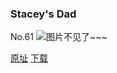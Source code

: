 ### Stacey's Dad
No.61
![图片不见了~~~](https://imgs.xkcd.com/comics/staceys_dad.jpg)

[原址](https://xkcd.com//61) [下载](https://imgs.xkcd.com/comics/staceys_dad.jpg)

